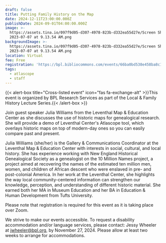 ```yaml
---
draft: false
title: Putting Family History on the Map
date: 2024-12-11T23:00:00.000Z
publishDate: 2024-09-01T04:00:00.000Z
image: >-
  https://assets.tina.io/097f9d05-d307-4978-823b-d332ea55d27e/Screen Shot
  2023-07-07 at 9.13.54 AM.png
backgroundImage: >-
  https://assets.tina.io/097f9d05-d307-4978-823b-d332ea55d27e/Screen Shot
  2023-07-07 at 9.13.54 AM.png
location: Virtual
fee: Free
registration: 'https://bpl.bibliocommons.com/events/66ba0bd538e458ba8c1d52d4'
tags:
  - atlascope
  - staff
---
```


{{\< alert-box title="Cross-listed event" icon="fas fa-exchange-alt" >}}This event is organized by BPL Research Services as part of the Local & Family History Lecture Series.{{\< /alert-box >}}

Join guest speaker Julia Williams from the Leventhal Map & Education Center as she discusses the use of historic maps for genealogical research. She will provide a demo of Leventhal Center's Atlascope tool, which overlays historic maps on top of modern-day ones so you can easily compare past and present.

Julia Williams (she/her) is the Gallery & Communications Coordinator at the Leventhal Map & Education Center with interests in social, cultural, and local history. She has experience working with New England Historical Genealogical Society as a genealogist on the 10 Million Names project, a project aimed at recovering the names of the estimated ten million men, women, and children of African descent who were enslaved in pre- and post-colonial America. In her work at the Leventhal Center, she highlights the way local community-centered information can strengthen our knowledge, perception, and understanding of different historic material. She earned both her MA in Museum Education and her BA in Education & Human Development from Tufts University.

Please note that registration is required for this event as it is taking place over Zoom.

We strive to make our events accessible. To request a disability accommodation and/or language services, please contact: Jessy Wheeler at [jwheeler@bpl.org](mailto:jwheeler@bpl.org), by November 27, 2024. Please allow at least two weeks to arrange for accommodations.
